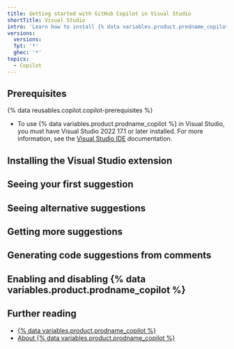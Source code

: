 ```yaml
---
title: Getting started with GitHub Copilot in Visual Studio
shortTitle: Visual Studio
intro: 'Learn how to install {% data variables.product.prodname_copilot %} in Visual Studio, and start seeing suggestions as you write comments and code.'
versions:
  versions:
  fpt: '*'
  ghec: '*'
topics: 
  - Copilot
---
```


## Prerequisites

{% data reusables.copilot.copilot-prerequisites %}
- To use {% data variables.product.prodname_copilot %} in Visual Studio, you must have Visual Studio 2022 17.1 or later installed. For more information, see the [Visual Studio IDE](https://visualstudio.microsoft.com/vs/) documentation.

## Installing the Visual Studio extension


## Seeing your first suggestion




## Seeing alternative suggestions


## Getting more suggestions



## Generating code suggestions from comments


## Enabling and disabling {% data variables.product.prodname_copilot %}



## Further reading

- [{% data variables.product.prodname_copilot %}](https://copilot.github.com/)
- [About {% data variables.product.prodname_copilot %}](/copilot/overview-of-github-copilot/about-github-copilot)
